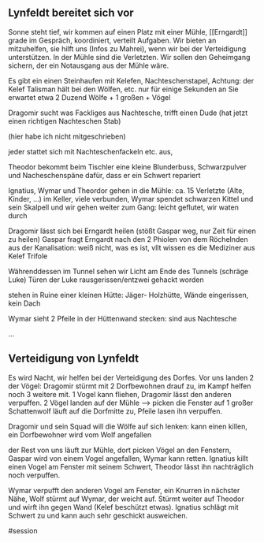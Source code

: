 ## Lynfeldt bereitet sich vor
Sonne steht tief, wir kommen auf einen Platz mit einer Mühle, [[Erngardt]] grade im Gespräch, koordiniert, verteilt Aufgaben.
Wir bieten an mitzuhelfen, sie hilft uns (Infos zu Mahrei), wenn wir bei der Verteidigung unterstützen. In der Mühle sind die Verletzten.
Wir sollen den Geheimgang sichern, der ein Notausgang aus der Mühle wäre.

Es gibt ein einen Steinhaufen mit Kelefen, Nachteschenstapel,
Achtung: der Kelef Talisman hält bei den Wölfen, etc. nur für einige Sekunden an
Sie erwartet etwa 2 Duzend Wölfe + 1 großen + Vögel

Dragomir sucht was Fackliges aus Nachtesche, trifft einen Dude (hat jetzt einen richtigen Nachteschen Stab)

(hier habe ich nicht mitgeschrieben)

jeder stattet sich mit Nachteschenfackeln etc. aus, 

Theodor bekommt beim Tischler eine kleine Blunderbuss, Schwarzpulver und Nacheschenspäne dafür, dass er ein Schwert repariert

Ignatius, Wymar und Theordor gehen in die Mühle: ca. 15 Verletzte (Alte, Kinder, ...) im Keller, viele verbunden, Wymar spendet schwarzen Kittel und sein Skalpell und wir gehen weiter zum Gang: leicht geflutet, wir waten durch

Dragomir lässt sich bei Erngardt heilen (stößt Gaspar weg, nur Zeit für einen zu heilen)
Gaspar fragt Erngardt nach den 2 Phiolen von dem Röchelnden aus der Kanalisation:
weiß nicht, was es ist, vllt wissen es die Mediziner aus Kelef Trifole

Währenddessen im Tunnel sehen wir Licht am Ende des Tunnels (schräge Luke)
Türen der Luke rausgerissen/entzwei gehackt worden

stehen in Ruine einer kleinen Hütte: Jäger- Holzhütte, Wände eingerissen, kein Dach

Wymar sieht 2 Pfeile in der Hüttenwand stecken: sind aus Nachtesche

...

## Verteidigung von Lynfeldt
Es wird Nacht, wir helfen bei der Verteidigung des Dorfes. Vor uns landen 2 der Vögel:
Dragomir stürmt mit 2 Dorfbewohnen drauf zu, im Kampf helfen noch 3 weitere mit. 1 Vogel kann fliehen, Dragomir lässt den anderen verpuffen.
2 Vögel landen auf der Mühle --> picken die Fenster auf
1 großer Schattenwolf läuft auf die Dorfmitte zu, Pfeile lasen ihn verpuffen.

Dragomir und sein Squad will die Wölfe auf sich lenken: kann einen killen, ein Dorfbewohner wird vom Wolf angefallen

der Rest von uns läuft zur Mühle, dort picken Vögel an den Fenstern, Gaspar wird von einem Vogel angefallen, Wymar kann retten. Ignatius killt einen Vogel am Fenster mit seinem Schwert, Theodor lässt ihn nachträglich noch verpuffen.

Wymar verpufft den anderen Vogel am Fenster,
ein Knurren in nächster Nähe, Wolf stürmt auf Wymar, der weicht auf. Stürmt weiter auf Theodor und wirft ihn gegen Wand (Kelef beschützt etwas). Ignatius schlägt mit Schwert zu und kann auch sehr geschickt ausweichen. 


#session 